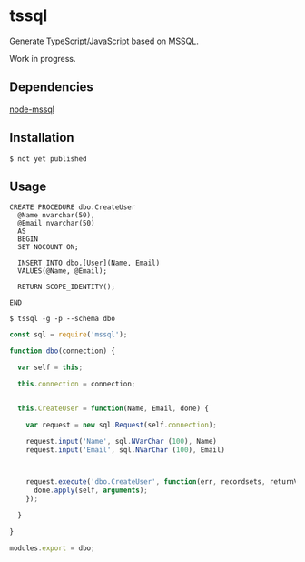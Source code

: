 # tssql
Generate TypeScript/JavaScript based on MSSQL.

Work in progress.

## Dependencies
[node-mssql](https://github.com/patriksimek/node-mssql)

## Installation
```
$ not yet published
```

## Usage

```
CREATE PROCEDURE dbo.CreateUser
  @Name nvarchar(50),
  @Email nvarchar(50)
  AS
  BEGIN
  SET NOCOUNT ON;

  INSERT INTO dbo.[User](Name, Email)
  VALUES(@Name, @Email);

  RETURN SCOPE_IDENTITY();

END
```

```bin
$ tssql -g -p --schema dbo
```

```js
const sql = require('mssql');

function dbo(connection) {

  var self = this;

  this.connection = connection;


  this.CreateUser = function(Name, Email, done) {

    var request = new sql.Request(self.connection);

    request.input('Name', sql.NVarChar (100), Name)
    request.input('Email', sql.NVarChar (100), Email)



    request.execute('dbo.CreateUser', function(err, recordsets, returnValue, affected) {
      done.apply(self, arguments);
    });

  }

}

modules.export = dbo;
```
